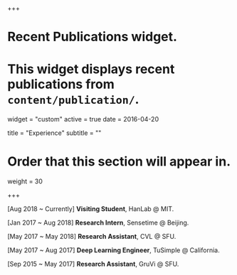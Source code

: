 +++
# Recent Publications widget.
# This widget displays recent publications from `content/publication/`.
widget = "custom"
active = true
date = 2016-04-20

title = "Experience"
subtitle = ""

# Order that this section will appear in.
weight = 30


+++

[Aug 2018 ~ Currently] **Visiting Student**, HanLab @ MIT.

[Jan 2017 ~ Aug 2018] **Research Intern**, Sensetime @ Beijing.

[May 2017 ~ May 2018] **Research Assistant**, CVL @ SFU.

[May 2017 ~ Aug 2017] **Deep Learning Engineer**, TuSimple @ California.

[Sep 2015 ~ May 2017] **Research Assistant**, GruVi @ SFU.

<!-- Date | Position | Mentor | Groups 
--- | --- | --- | ---
Aug 2018 ~ Currently | Visiting Student | Song Han | HanLab @ MIT
Jan 2017 ~ Aug 2018 | Research Intern | Jianping Shi | Sensetime @ Beijing
May 2017 ~ May 2018 | Research Assistant | Brian Funt | CVL @ SFU
May 2017 ~ Aug 2017 | Deep Learning Engineer | Panqu Wang |  TuSimple @ California -->